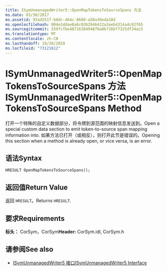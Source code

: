 ```yaml
---
title: ISymUnmanagedWriter5::OpenMapTokensToSourceSpans 方法
ms.date: 03/30/2017
ms.assetid: 93ad2517-b0dc-464c-8688-a58a30eda18d
ms.openlocfilehash: 004e1ddae8a6c0262846422a2eeb4314a4c82f65
ms.sourcegitcommit: 559fcfbe4871636494870a8b716bf7325df34ac5
ms.translationtype: MT
ms.contentlocale: zh-CN
ms.lasthandoff: 10/30/2019
ms.locfileid: "73121612"
---
```

# <a name="isymunmanagedwriter5openmaptokenstosourcespans-method"></a><span data-ttu-id="739b7-102">ISymUnmanagedWriter5::OpenMapTokensToSourceSpans 方法</span><span class="sxs-lookup"><span data-stu-id="739b7-102">ISymUnmanagedWriter5::OpenMapTokensToSourceSpans Method</span></span>
<span data-ttu-id="739b7-103">打开一个特殊的自定义数据部分，将令牌到源范围的映射信息发送到。</span><span class="sxs-lookup"><span data-stu-id="739b7-103">Open a special custom data section to emit token-to-source span mapping information into.</span></span> <span data-ttu-id="739b7-104">如果方法已打开（或相反），则打开此节是错误的。</span><span class="sxs-lookup"><span data-stu-id="739b7-104">Opening this section when a method is already open, or vice versa, is an error.</span></span>  
  
## <a name="syntax"></a><span data-ttu-id="739b7-105">语法</span><span class="sxs-lookup"><span data-stu-id="739b7-105">Syntax</span></span>  
  
```idl  
HRESULT OpenMapTokensToSourceSpans();  
```  
  
## <a name="return-value"></a><span data-ttu-id="739b7-106">返回值</span><span class="sxs-lookup"><span data-stu-id="739b7-106">Return Value</span></span>  
 <span data-ttu-id="739b7-107">返回 `HRESULT`。</span><span class="sxs-lookup"><span data-stu-id="739b7-107">Returns `HRESULT`.</span></span>  
  
## <a name="requirements"></a><span data-ttu-id="739b7-108">要求</span><span class="sxs-lookup"><span data-stu-id="739b7-108">Requirements</span></span>  
 <span data-ttu-id="739b7-109">**标头：** CorSym，CorSym</span><span class="sxs-lookup"><span data-stu-id="739b7-109">**Header:** CorSym.idl, CorSym.h</span></span>  
  
## <a name="see-also"></a><span data-ttu-id="739b7-110">请参阅</span><span class="sxs-lookup"><span data-stu-id="739b7-110">See also</span></span>

- [<span data-ttu-id="739b7-111">ISymUnmanagedWriter5 接口</span><span class="sxs-lookup"><span data-stu-id="739b7-111">ISymUnmanagedWriter5 Interface</span></span>](../../../../docs/framework/unmanaged-api/diagnostics/isymunmanagedwriter5-interface.md)
